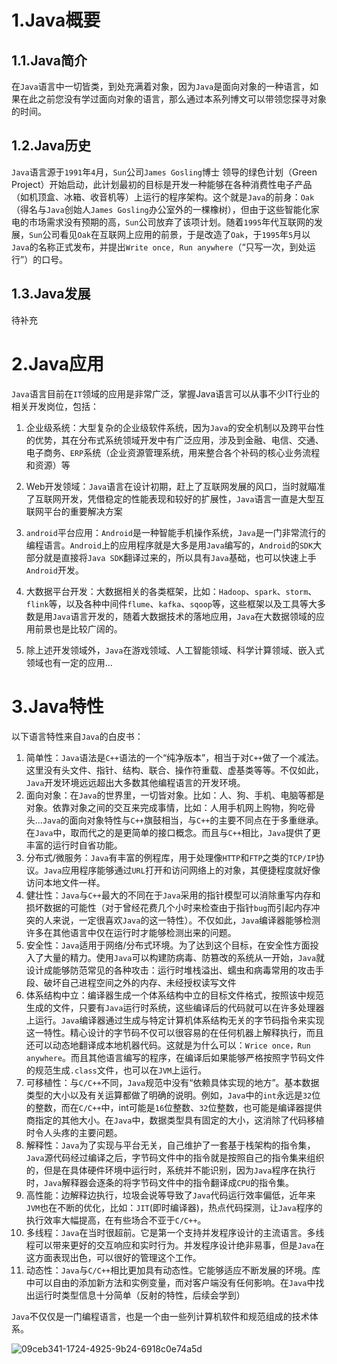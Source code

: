 # 1.Java概要

## 1.1.Java简介

在`Java`语言中一切皆类，到处充满着对象，因为`Java`是面向对象的一种语言，如果在此之前您没有学过面向对象的语言，那么通过本系列博文可以带领您探寻对象的时间。

## 1.2.Java历史

`Java`语言源于`1991`年`4`月，`Sun`公司`James Gosling`博士 领导的绿色计划（Green Project）开始启动，此计划最初的目标是开发一种能够在各种消费性电子产品（如机顶盒、冰箱、收音机等）上运行的程序架构。这个就是`Java`的前身：`Oak`（得名与`Java`创始人`James Gosling`办公室外的一棵橡树），但由于这些智能化家电的市场需求没有预期的高，`Sun`公司放弃了该项计划。随着`1995`年代互联网的发展，`Sun`公司看见`Oak`在互联网上应用的前景，于是改造了`Oak`，于`1995`年`5`月以`Java`的名称正式发布，并提出`Write once, Run anywhere`（“只写一次，到处运行”）的口号。

## 1.3.Java发展

待补充

# 2.Java应用

`Java`语言目前在`IT`领域的应用是非常广泛，掌握Java语言可以从事不少IT行业的相关开发岗位，包括：

1. 企业级系统：大型复杂的企业级软件系统，因为`Java`的安全机制以及跨平台性的优势，其在分布式系统领域开发中有广泛应用，涉及到金融、电信、交通、电子商务、`ERP`系统（企业资源管理系统，用来整合各个补码的核心业务流程和资源）等  

2. Web开发领域：`Java`语言在设计初期，赶上了互联网发展的风口，当时就瞄准了互联网开发，凭借稳定的性能表现和较好的扩展性，`Java`语言一直是大型互联网平台的重要解决方案

3. `android`平台应用：`Android`是一种智能手机操作系统，`Java`是一门非常流行的编程语言。`Android`上的应用程序就是大多是用`Java`编写的，`Android`的`SDK`大部分就是直接将`Java SDK`翻译过来的，所以具有`Java`基础，也可以快速上手`Android`开发。

4. 大数据平台开发：大数据相关的各类框架，比如：`Hadoop`、`spark`、`storm`、`flink`等，以及各种中间件`flume`、`kafka`、`sqoop`等，这些框架以及工具等大多数是用`Java`语言开发的，随着大数据技术的落地应用，`Java`在大数据领域的应用前景也是比较广阔的。 

5. 除上述开发领域外，`Java`在游戏领域、人工智能领域、科学计算领域、嵌入式领域也有一定的应用...

# 3.Java特性

以下语言特性来自`Java`的白皮书：

1. 简单性：`Java`语法是`C++`语法的一个“纯净版本”，相当于对`C++`做了一个减法。这里没有头文件、指针、结构、联合、操作符重载、虚基类等等。不仅如此，`Java`开发环境远远超出大多数其他编程语言的开发环境。  
2. 面向对象：在`Java`的世界里，一切皆对象。比如：人、狗、手机、电脑等都是对象。依靠对象之间的交互来完成事情，比如：人用手机网上购物，狗吃骨头...`Java`的面向对象特性与`C++`旗鼓相当，与`C++`的主要不同点在于多重继承。在`Java`中，取而代之的是更简单的接口概念。而且与`C++`相比，`Java`提供了更丰富的运行时自省功能。  
3. 分布式/微服务：`Java`有丰富的例程库，用于处理像`HTTP`和`FTP`之类的`TCP/IP`协议。`Java`应用程序能够通过`URL`打开和访问网络上的对象，其便捷程度就好像访问本地文件一样。  
4. 健壮性：`Java`与`C++`最大的不同在于`Java`采用的指针模型可以消除重写内存和损坏数据的可能性（对于曾经花费几个小时来检查由于指针`bug`而引起内存冲突的人来说，一定很喜欢`Java`的这一特性）。不仅如此，`Java`编译器能够检测许多在其他语言中仅在运行时才能够检测出来的问题。  
5. 安全性：`Java`适用于网络/分布式环境。为了达到这个目标，在安全性方面投入了大量的精力。使用`Java`可以构建防病毒、防篡改的系统从一开始，`Java`就设计成能够防范常见的各种攻击：运行时堆栈溢出、蠕虫和病毒常用的攻击手段、破坏自己进程空间之外的内存、未经授权读写文件  
6. 体系结构中立：编译器生成一个体系结构中立的目标文件格式，按照该中规范生成的文件，只要有`Java`运行时系统，这些编译后的代码就可以在许多处理器上运行。`Java`编译器通过生成与特定计算机体系结构无关的字节码指令来实现这一特性。精心设计的字节码不仅可以很容易的在任何机器上解释执行，而且还可以动态地翻译成本地机器代码。这就是为什么可以：`Wrice once，Run anywhere`。而且其他语言编写的程序，在编译后如果能够严格按照字节码文件的规范生成`.class`文件，也可以在`JVM`上运行。 
7. 可移植性：与`C/C++`不同，`Java`规范中没有“依赖具体实现的地方”。基本数据类型的大小以及有关运算都做了明确的说明。例如，`Java`中的`int`永远是`32`位的整数，而在`C/C++`中，int可能是`16`位整数、`32`位整数，也可能是编译器提供商指定的其他大小。在`Java`中，数据类型具有固定的大小，这消除了代码移植时令人头疼的主要问题。  
8. 解释性：`Java`为了实现与平台无关，自己维护了一套基于栈架构的指令集，`Java`源代码经过编译之后，字节码文件中的指令就是按照自己的指令集来组织的，但是在具体硬件环境中运行时，系统并不能识别，因为`Java`程序在执行时，`Java`解释器会逐条的将字节码文件中的指令翻译成`CPU`的指令集。  
9. 高性能：边解释边执行，垃圾会说等导致了`Java`代码运行效率偏低，近年来`JVM`也在不断的优化，比如：`JIT`(即时编译器)，热点代码探测，让`Java`程序的执行效率大幅提高，在有些场合不亚于`C/C++`。  
10. 多线程：`Java`在当时很超前。它是第一个支持并发程序设计的主流语言。多线程可以带来更好的交互响应和实时行为。并发程序设计绝非易事，但是`Java`在这方面表现出色，可以很好的管理这个工作。  
11. 动态性：`Java`与`C/C++`相比更加具有动态性。它能够适应不断发展的环境。库中可以自由的添加新方法和实例变量，而对客户端没有任何影响。在`Java`中找出运行时类型信息十分简单（反射的特性，后续会学到）  

`Java`不仅仅是一门编程语言，也是一个由一些列计算机软件和规范组成的技术体系。

![09ceb341-1724-4925-9b24-6918c0e74a5d](./assets/09ceb341-1724-4925-9b24-6918c0e74a5d.png)

